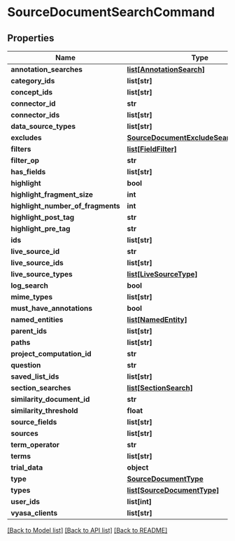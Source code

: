 # SourceDocumentSearchCommand

## Properties
Name | Type | Description | Notes
------------ | ------------- | ------------- | -------------
**annotation_searches** | [**list[AnnotationSearch]**](AnnotationSearch.md) |  | [optional] 
**category_ids** | **list[str]** |  | [optional] 
**concept_ids** | **list[str]** |  | [optional] 
**connector_id** | **str** |  | [optional] 
**connector_ids** | **list[str]** |  | [optional] 
**data_source_types** | **list[str]** |  | [optional] 
**excludes** | [**SourceDocumentExcludeSearchCommand**](SourceDocumentExcludeSearchCommand.md) |  | [optional] 
**filters** | [**list[FieldFilter]**](FieldFilter.md) |  | [optional] 
**filter_op** | **str** |  | [optional] 
**has_fields** | **list[str]** |  | [optional] 
**highlight** | **bool** |  | [optional] 
**highlight_fragment_size** | **int** |  | [optional] 
**highlight_number_of_fragments** | **int** |  | [optional] 
**highlight_post_tag** | **str** |  | [optional] 
**highlight_pre_tag** | **str** |  | [optional] 
**ids** | **list[str]** |  | [optional] 
**live_source_id** | **str** |  | [optional] 
**live_source_ids** | **list[str]** |  | [optional] 
**live_source_types** | [**list[LiveSourceType]**](LiveSourceType.md) |  | [optional] 
**log_search** | **bool** |  | [optional] 
**mime_types** | **list[str]** |  | [optional] 
**must_have_annotations** | **bool** |  | [optional] 
**named_entities** | [**list[NamedEntity]**](NamedEntity.md) |  | [optional] 
**parent_ids** | **list[str]** |  | [optional] 
**paths** | **list[str]** |  | [optional] 
**project_computation_id** | **str** |  | [optional] 
**question** | **str** |  | [optional] 
**saved_list_ids** | **list[str]** |  | [optional] 
**section_searches** | [**list[SectionSearch]**](SectionSearch.md) |  | [optional] 
**similarity_document_id** | **str** |  | [optional] 
**similarity_threshold** | **float** |  | [optional] 
**source_fields** | **list[str]** |  | [optional] 
**sources** | **list[str]** |  | [optional] 
**term_operator** | **str** |  | [optional] 
**terms** | **list[str]** |  | [optional] 
**trial_data** | **object** |  | [optional] 
**type** | [**SourceDocumentType**](SourceDocumentType.md) |  | [optional] 
**types** | [**list[SourceDocumentType]**](SourceDocumentType.md) |  | [optional] 
**user_ids** | **list[int]** |  | [optional] 
**vyasa_clients** | **list[str]** |  | [optional] 

[[Back to Model list]](../README.md#documentation-for-models) [[Back to API list]](../README.md#documentation-for-api-endpoints) [[Back to README]](../README.md)

